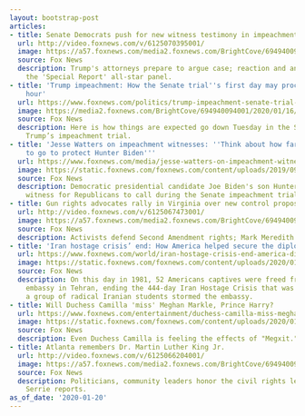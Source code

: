 ```yaml
---
layout: bootstrap-post
articles:
- title: Senate Democrats push for new witness testimony in impeachment trial
  url: http://video.foxnews.com/v/6125070395001/
  image: https://a57.foxnews.com/media2.foxnews.com/BrightCove/694940094001/2020/01/21/640/360/694940094001_6125069818001_6125070395001-vs.jpg
  source: Fox News
  description: Trump's attorneys prepare to argue case; reaction and analysis from
    the 'Special Report' all-star panel.
- title: 'Trump impeachment: How the Senate trial''s first day may proceed, hour by
    hour'
  url: https://www.foxnews.com/politics/trump-impeachment-senate-trial-first-day-timeline
  image: https://media2.foxnews.com/BrightCove/694940094001/2020/01/16/694940094001_6124172211001_6124172716001-vs.jpg
  source: Fox News
  description: Here is how things are expected go down Tuesday in the Senate for President
    Trump’s impeachment trial.
- title: 'Jesse Watters on impeachment witnesses: ''Think about how far they''re willing
    to go to protect Hunter Biden'''
  url: https://www.foxnews.com/media/jesse-watters-on-impeachment-witnesses-think-about-how-far-theyre-willing-to-go-to-protect-hunter-biden
  image: https://static.foxnews.com/foxnews.com/content/uploads/2019/09/Watters-Williams_FOX.jpg
  source: Fox News
  description: Democratic presidential candidate Joe Biden's son Hunter, was a relevant
    witness for Republicans to call during the Senate impeachment trial.
- title: Gun rights advocates rally in Virginia over new control proposals
  url: http://video.foxnews.com/v/6125067473001/
  image: https://a57.foxnews.com/media2.foxnews.com/BrightCove/694940094001/2020/01/20/640/360/694940094001_6125071936001_6125067473001-vs.jpg
  source: Fox News
  description: Activists defend Second Amendment rights; Mark Meredith reports.
- title: 'Iran hostage crisis’ end: How America helped secure the diplomats’ freedom'
  url: https://www.foxnews.com/world/iran-hostage-crisis-end-america-diplomats-freedom
  image: https://static.foxnews.com/foxnews.com/content/uploads/2020/01/Iranian-hostage-crisis.jpg
  source: Fox News
  description: On this day in 1981, 52 Americans captives were freed from the U.S.
    embassy in Tehran, ending the 444-day Iran Hostage Crisis that was triggered after
    a group of radical Iranian students stormed the embassy.
- title: Will Duchess Camilla 'miss' Meghan Markle, Prince Harry?
  url: https://www.foxnews.com/entertainment/duchess-camilla-miss-meghan-markle-prince-harry
  image: https://static.foxnews.com/foxnews.com/content/uploads/2020/01/Camilla-Prince-Harry-Meghan-Markle.jpg
  source: Fox News
  description: Even Duchess Camilla is feeling the effects of "Megxit."
- title: Atlanta remembers Dr. Martin Luther King Jr.
  url: http://video.foxnews.com/v/6125066204001/
  image: https://a57.foxnews.com/media2.foxnews.com/BrightCove/694940094001/2020/01/20/640/360/694940094001_6125069774001_6125066204001-vs.jpg
  source: Fox News
  description: Politicians, community leaders honor the civil rights leader; Johnathan
    Serrie reports.
as_of_date: '2020-01-20'
---
```


